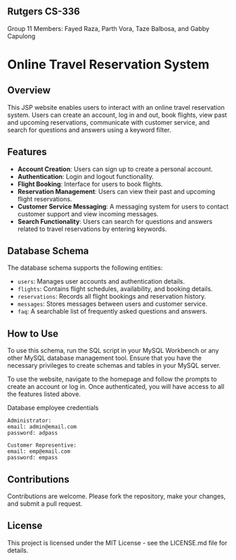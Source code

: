 ## Rutgers CS-336
Group 11 Members: Fayed Raza, Parth Vora, Taze Balbosa, and Gabby Capulong

# Online Travel Reservation System

## Overview
This JSP website enables users to interact with an online travel reservation system. Users can create an account, log in and out, book flights, view past and upcoming reservations, communicate with customer service, and search for questions and answers using a keyword filter.

## Features
- **Account Creation**: Users can sign up to create a personal account.
- **Authentication**: Login and logout functionality.
- **Flight Booking**: Interface for users to book flights.
- **Reservation Management**: Users can view their past and upcoming flight reservations.
- **Customer Service Messaging**: A messaging system for users to contact customer support and view incoming messages.
- **Search Functionality**: Users can search for questions and answers related to travel reservations by entering keywords.

## Database Schema
The database schema supports the following entities:
- `users`: Manages user accounts and authentication details.
- `flights`: Contains flight schedules, availability, and booking details.
- `reservations`: Records all flight bookings and reservation history.
- `messages`: Stores messages between users and customer service.
- `faq`: A searchable list of frequently asked questions and answers.

## How to Use
To use this schema, run the SQL script in your MySQL Workbench or any other MySQL database management tool. Ensure that you have the necessary privileges to create schemas and tables in your MySQL server.

To use the website, navigate to the homepage and follow the prompts to create an account or log in. Once authenticated, you will have access to all the features listed above.

Database employee credentials

    Administrator:
    email: admin@email.com
    password: adpass

    Customer Representive:
    email: emp@email.com
    password: empass

## Contributions
Contributions are welcome. Please fork the repository, make your changes, and submit a pull request.

## License
This project is licensed under the MIT License - see the LICENSE.md file for details.
